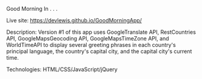 Good Morning In . . . 

Live site:
https://devlewis.github.io/GoodMorningApp/



Description:
Version #1 of this app uses GoogleTranslate API, RestCountries API, GoogleMapsGeocoding API, GoogleMapsTimeZone API, and WorldTimeAPI to display several greeting phrases in each country's principal language, the country's capital city, and the capital city's current time.

Technologies: 
HTML/CSS/JavaScript/jQuery